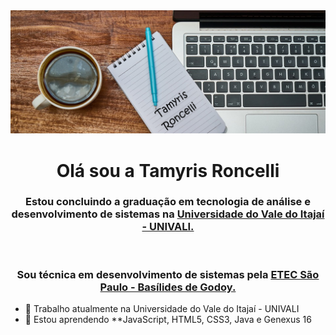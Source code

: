 <img src="https://github.com/tamyrisroncelli/tamyrisroncelli/blob/main/background3.png" style="max-width:100%;">

 <h1 align="center"> Olá sou a Tamyris Roncelli </h1>
 
<h3 align="center"> Estou concluindo a graduação em tecnologia de análise e desenvolvimento de sistemas na <a href="https://www.univali.br/Paginas/default.aspx">Universidade do Vale do Itajaí - UNIVALI.</a></h3><br>
<h3 align="center"> Sou técnica em desenvolvimento de sistemas pela <a href="https://basilides.com.br">ETEC São Paulo - Basílides de Godoy.</a></h3>


- 🔭  Trabalho atualmente na Universidade do Vale do Itajaí - UNIVALI
- 🌱  Estou aprendendo **JavaScript, HTML5, CSS3, Java e Genexus 16
<!-- 👯 I’m looking to collaborate on ...
- 🤔 I’m looking for help with ...
- 💬 Ask me about ...
- 📫  tamyrisroncelli@gmail.com
- 😄 Pronouns: ...
- ⚡ Fun fact: ...
-->

